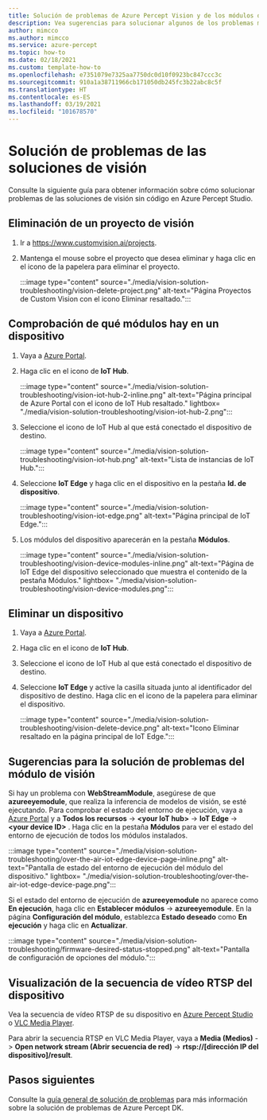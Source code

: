 ```yaml
---
title: Solución de problemas de Azure Percept Vision y de los módulos de visión
description: Vea sugerencias para solucionar algunos de los problemas más comunes que se encuentran en las experiencias de creación de prototipos de inteligencia artificial de visión.
author: mimcco
ms.author: mimcco
ms.service: azure-percept
ms.topic: how-to
ms.date: 02/18/2021
ms.custom: template-how-to
ms.openlocfilehash: e7351079e7325aa7750dc0d10f0923bc847ccc3c
ms.sourcegitcommit: 910a1a38711966cb171050db245fc3b22abc8c5f
ms.translationtype: HT
ms.contentlocale: es-ES
ms.lasthandoff: 03/19/2021
ms.locfileid: "101678570"
---
```

# <a name="vision-solution-troubleshooting"></a>Solución de problemas de las soluciones de visión

Consulte la siguiente guía para obtener información sobre cómo solucionar problemas de las soluciones de visión sin código en Azure Percept Studio.

## <a name="delete-a-vision-project"></a>Eliminación de un proyecto de visión

1. Ir a https://www.customvision.ai/projects.

1. Mantenga el mouse sobre el proyecto que desea eliminar y haga clic en el icono de la papelera para eliminar el proyecto.

    :::image type="content" source="./media/vision-solution-troubleshooting/vision-delete-project.png" alt-text="Página Proyectos de Custom Vision con el icono Eliminar resaltado.":::

## <a name="check-which-modules-are-on-a-device"></a>Comprobación de qué módulos hay en un dispositivo

1. Vaya a [Azure Portal](https://portal.azure.com/?feature.canmodifystamps=true&Microsoft_Azure_Iothub=aduprod&microsoft_azure_marketplace_ItemHideKey=Microsoft_Azure_ADUHidden#home).

1. Haga clic en el icono de **IoT Hub**.

    :::image type="content" source="./media/vision-solution-troubleshooting/vision-iot-hub-2-inline.png" alt-text="Página principal de Azure Portal con el icono de IoT Hub resaltado." lightbox= "./media/vision-solution-troubleshooting/vision-iot-hub-2.png":::

1. Seleccione el icono de IoT Hub al que está conectado el dispositivo de destino.

    :::image type="content" source="./media/vision-solution-troubleshooting/vision-iot-hub.png" alt-text="Lista de instancias de IoT Hub.":::

1. Seleccione **IoT Edge** y haga clic en el dispositivo en la pestaña **Id. de dispositivo**.

    :::image type="content" source="./media/vision-solution-troubleshooting/vision-iot-edge.png" alt-text="Página principal de IoT Edge.":::

1. Los módulos del dispositivo aparecerán en la pestaña **Módulos**.

    :::image type="content" source="./media/vision-solution-troubleshooting/vision-device-modules-inline.png" alt-text="Página de IoT Edge del dispositivo seleccionado que muestra el contenido de la pestaña Módulos." lightbox= "./media/vision-solution-troubleshooting/vision-device-modules.png":::

## <a name="delete-a-device"></a>Eliminar un dispositivo

1. Vaya a [Azure Portal](https://portal.azure.com/?feature.canmodifystamps=true&Microsoft_Azure_Iothub=aduprod&microsoft_azure_marketplace_ItemHideKey=Microsoft_Azure_ADUHidden#home).

1. Haga clic en el icono de **IoT Hub**.

1. Seleccione el icono de IoT Hub al que está conectado el dispositivo de destino.

1. Seleccione **IoT Edge** y active la casilla situada junto al identificador del dispositivo de destino. Haga clic en el icono de la papelera para eliminar el dispositivo.

    :::image type="content" source="./media/vision-solution-troubleshooting/vision-delete-device.png" alt-text="Icono Eliminar resaltado en la página principal de IoT Edge.":::

## <a name="eye-module-troubleshooting-tips"></a>Sugerencias para la solución de problemas del módulo de visión

Si hay un problema con **WebStreamModule**, asegúrese de que **azureeyemodule**, que realiza la inferencia de modelos de visión, se esté ejecutando. Para comprobar el estado del entorno de ejecución, vaya a [Azure Portal](https://portal.azure.com/?feature.canmodifystamps=true&Microsoft_Azure_Iothub=aduprod&microsoft_azure_marketplace_ItemHideKey=Microsoft_Azure_ADUHidden#home) y a **Todos los recursos** ->  **\<your IoT hub>**  -> **IoT Edge** ->  **\<your device ID>** . Haga clic en la pestaña **Módulos** para ver el estado del entorno de ejecución de todos los módulos instalados.

:::image type="content" source="./media/vision-solution-troubleshooting/over-the-air-iot-edge-device-page-inline.png" alt-text="Pantalla de estado del entorno de ejecución del módulo del dispositivo." lightbox= "./media/vision-solution-troubleshooting/over-the-air-iot-edge-device-page.png":::

Si el estado del entorno de ejecución de **azureeyemodule** no aparece como **En ejecución**, haga clic en **Establecer módulos** -> **azureeyemodule**. En la página **Configuración del módulo**, establezca **Estado deseado** como **En ejecución** y haga clic en **Actualizar**.

 :::image type="content" source="./media/vision-solution-troubleshooting/firmware-desired-status-stopped.png" alt-text="Pantalla de configuración de opciones del módulo.":::

## <a name="view-device-rtsp-video-stream"></a>Visualización de la secuencia de vídeo RTSP del dispositivo

Vea la secuencia de vídeo RTSP de su dispositivo en [Azure Percept Studio](./how-to-view-video-stream.md) o [VLC Media Player](https://www.videolan.org/vlc/index.html).

Para abrir la secuencia RTSP en VLC Media Player, vaya a **Media (Medios)**  -> **Open network stream (Abrir secuencia de red)**  -> **rtsp://[dirección IP del dispositivo]/result**.

## <a name="next-steps"></a>Pasos siguientes

Consulte la [guía general de solución de problemas](./troubleshoot-dev-kit.md) para más información sobre la solución de problemas de Azure Percept DK.